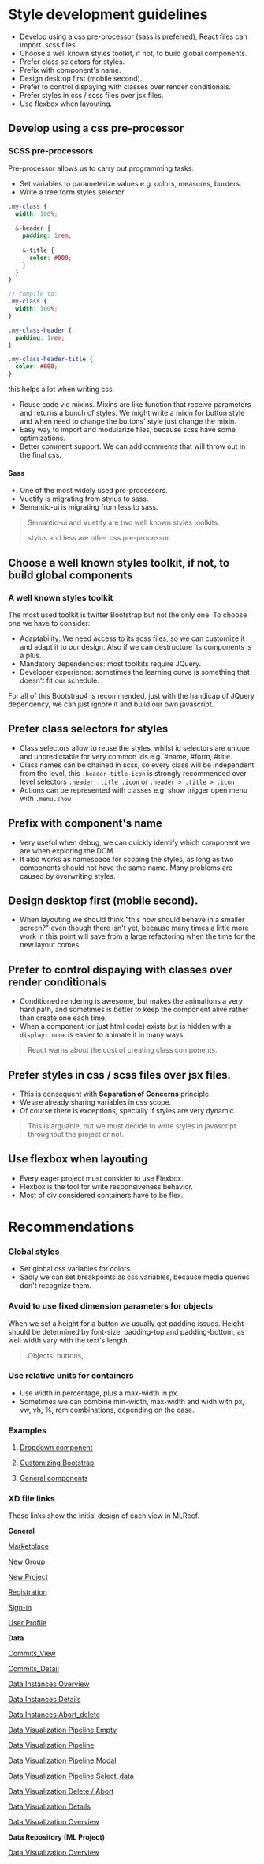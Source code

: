 Style development guidelines
===

* Develop using a css pre-processor (sass is preferred), React files can import .scss files
* Choose a well known styles toolkit, if not, to build global components.
* Prefer class selectors for styles.
* Prefix with component's name.
* Design desktop first (mobile second).
* Prefer to control dispaying with classes over render conditionals.
* Prefer styles in css / scss files over jsx files.
* Use flexbox when layouting.

Develop using a css pre-processor
---

### SCSS pre-processors
Pre-processor allows us to carry out programming tasks:
* Set variables to parameterize values e.g. colors, measures, borders.
* Write a tree form styles selector.

```scss
.my-class {
  width: 100%;
  
  &-header {
    padding: 1rem;
    
    &-title {
      color: #000;
    }
  }
}

// compile to:
.my-class {
  width: 100%;
}

.my-class-header {
  padding: 1rem;
}

.my-class-header-title {
  color: #000;
}

```

this helps a lot when writing css.

* Reuse code vie mixins. Mixins are like function that receive parameters and returns a bunch of styles.
We might write a mixin for button style and when need to change the buttons' style 
just change the mixin.
* Easy way to import and modularize files, because scss have some optimizations.
* Better comment support. We can add comments that will throw out in the final css.
  
#### Sass
* One of the most widely used pre-processors.
* Vuetify is migrating from stylus to sass.
* Semantic-ui is migrating from less to sass.

> Semantic-ui and Vuetify are two well known styles toolkits.
>
> stylus and less are other css pre-processor.


Choose a well known styles toolkit, if not, to build global components
---
### A well known styles toolkit
The most used toolkit is twitter Bootstrap but not the only one. To choose one we have to consider:
* Adaptability: We need access to its scss files, so we can customize it and adapt it
to our design. Also if we can destructure its components is a plus.
* Mandatory dependencies: most toolkits require JQuery.
* Developer experience: sometimes the learning curve is something that doesn't fit
our schedule.

For all of this Bootstrap4 is recommended, just with the handicap of JQuery dependency, 
we can just ignore it and build our own javascript.


Prefer class selectors for styles
---
* Class selectors allow to reuse the styles, whilst id selectors are unique and unpredictable for
very common ids e.g. #name, #form, #title.
* Class names can be chained in scss, so every class will be independent from the level,
this `.header-title-icon` is strongly recommended over level selectors 
`.header .title .icon` or `.header > .title > .icon`
* Actions can be represented with classes e.g. show trigger open menu with `.menu.show`

Prefix with component's name
---
* Very useful when debug, we can quickly identify which component we are when exploring
the DOM.
* It also works as namespace for scoping the styles, as long as two components should not
have the same name. Many problems are caused by overwriting styles. 

Design desktop first (mobile second).
---
* When layouting we should think "this how should behave in a smaller screen?" even though
there isn't yet, because many times a little more work in this point will save from a large
refactoring when the time for the new layout comes.  

Prefer to control dispaying with classes over render conditionals
---
* Conditioned rendering is awesome, but makes the animations a very hard path, and
sometimes is better to keep the component alive rather than create one each time.
* When a component (or just html code) exists but is hidden with a `display: none` is
easier to animate it in many ways.

> React warns about the cost of creating class components.


Prefer styles in css / scss files over jsx files.
---
* This is consequent with **Separation of Concerns** principle.
* We are already sharing variables in css scope.
* Of course there is exceptions, specially if styles are very dynamic.

> This is arguable, but we must decide to write styles in javascript throughout the project or not.  

Use flexbox when layouting
---
* Every eager project must consider to use Flexbox.
* Flexbox is the tool for write responsiveness behavior.
* Most of div considered containers have to be flex.


Recommendations
===

### Global styles
* Set global css variables for colors.
* Sadly we can set breakpoints as css variables, because media queries don't recognize them.

### Avoid to use fixed dimension parameters for objects
When we set a height for a button we usually get padding issues. Height should be 
determined by font-size, padding-top and padding-bottom, as well width vary with the
text's length.

> Objects: buttons,

### Use relative units for containers
* Use width in percentage, plus a max-width in px.
* Sometimes we can combine min-width, max-width and widh with px, vw, vh, %, rem combinations,
depending on the case.

### Examples

1. [Dropdown component](examples/Dropdown.md)

2. [Customizing Bootstrap](examples/customizing-bootstrap.md)

3. [General components](examples/general-components.md)

### XD file links
These links show the initial design of each view in MLReef. 

**General**

[Marketplace](https://xd.adobe.com/view/5d9dcfd2-3bfb-4ee0-5069-8c9e2f0a5b7b-2bac/)

[New Group](https://xd.adobe.com/view/ee07af82-4f62-499d-45af-eb3db4871e5c-9836/)

[New Project](https://xd.adobe.com/view/c1bef4a8-42a9-40b0-6669-00305c4adbd7-b78f/)

[Registration](https://xd.adobe.com/view/c4069ef1-b6d4-44f5-528c-4e0da5800e5a-b237/)

[Sign-in](https://xd.adobe.com/spec/73ca4d40-8b2c-4daf-6e21-de66179316b1-05fb/)

[User Profile](https://xd.adobe.com/view/7a312cce-4d5e-4c9c-5bdf-620569bb679c-0c00/)

**Data**

[Commits_View](https://xd.adobe.com/spec/75077ae6-de00-45d0-6fd3-759602edd0d1-0336/)

[Commits_Detail](https://xd.adobe.com/view/489d424c-6bd9-41c5-43cd-0ad0f220adf4-3eac/)

[Data Instances Overview](https://xd.adobe.com/view/209888ea-007c-4cd4-6cff-e246d446ebd9-56a9/)

[Data Instances Details](https://xd.adobe.com/view/fec3ad9b-7452-42d8-4152-acf03b7c8bf6-88f2/)

[Data Instances Abort_delete](https://xd.adobe.com/view/e153a9e3-1cad-432b-7a05-7c98fc856d72-9762/)

[Data Visualization Pipeline Empty](https://xd.adobe.com/view/b589da30-873c-464d-4638-1472579d21a4-c3b8/)

[Data Visualization Pipeline](https://xd.adobe.com/view/13689233-69cb-4985-5a96-03023e492d68-6559/)

[Data Visualization Pipeline Modal](https://xd.adobe.com/view/528d7eb2-3422-4fc3-6a33-8c4ba4aaa4cb-24bc/)

[Data Visualization Pipeline Select_data](https://xd.adobe.com/view/d1614d97-daf6-4a2b-600a-5c9e173ac739-a750/)

[Data Visualization Delete / Abort](https://xd.adobe.com/view/20cff280-7a9c-416e-5f08-10da7f0d87ff-56fe/)

[Data Visualization Details](https://xd.adobe.com/view/a2e65c2d-7210-44d9-405b-e4b05d39f367-d4d7/)

[Data Visualization Overview](https://xd.adobe.com/view/6c673bab-6cad-46ec-4995-0e01fec6f3f1-1a56/)


**Data Repository (ML Project)**

[Data Visualization Overview](https://xd.adobe.com/view/c6c402fa-d7f8-4b46-4c6f-dd6257402fb4-b0f5/)




